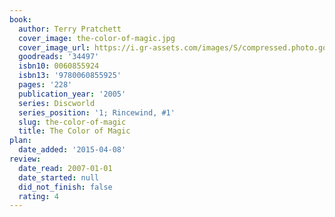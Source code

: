 ```yaml
---
book:
  author: Terry Pratchett
  cover_image: the-color-of-magic.jpg
  cover_image_url: https://i.gr-assets.com/images/S/compressed.photo.goodreads.com/books/1407111017l/34497._SX98_.jpg
  goodreads: '34497'
  isbn10: 0060855924
  isbn13: '9780060855925'
  pages: '228'
  publication_year: '2005'
  series: Discworld
  series_position: '1; Rincewind, #1'
  slug: the-color-of-magic
  title: The Color of Magic
plan:
  date_added: '2015-04-08'
review:
  date_read: 2007-01-01
  date_started: null
  did_not_finish: false
  rating: 4
---
```

